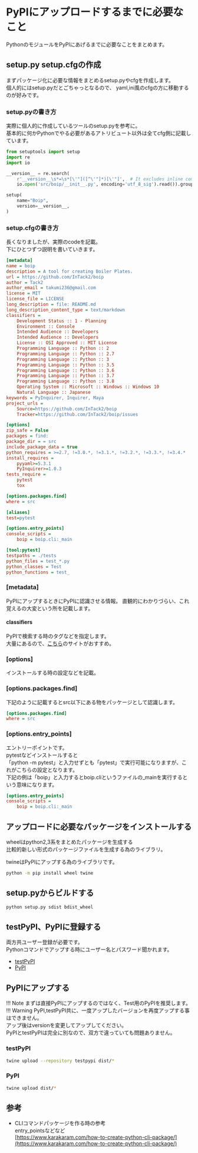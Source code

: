 # PyPIにアップロードするまでに必要なこと
PythonのモジュールをPyPIにあげるまでに必要なことをまとめます。

## setup.py setup.cfgの作成
まずパッケージ化に必要な情報をまとめるsetup.pyやcfgを作成します。  
個人的にはsetup.pyだとごちゃっとなるので、  yaml,ini風のcfgの方に移動するのが好みです。  

### setup.pyの書き方
実際に個人的に作成しているツールのsetup.pyを参考に。  
基本的に何かPythonでやる必要があるアトリビュート以外は全てcfg側に記載しています。  
```python
from setuptools import setup
import re
import io

__version__ = re.search(
    r'__version__\s*=\s*[\'"]([^\'"]*)[\'"]',  # It excludes inline comment too
    io.open('src/boip/__init__.py', encoding='utf_8_sig').read()).group(1)

setup(
    name="Boip",
    version=__version__,
)
```

### setup.cfgの書き方
長くなりましたが、実際のcodeを記載。  
下にひとつずつ説明を書いていきます。  
```ini
[metadata]
name = boip
description = A tool for creating Boiler Plates.
url = https://github.com/InTack2/boip
author = Tack2
author_email = takumi236@gmail.com
license = MIT
license_file = LICENSE
long_description = file: README.md
long_description_content_type = text/markdown
classifiers =
    Development Status :: 1 - Planning
    Environment :: Console
    Intended Audience :: Developers
    Intended Audience :: Developers
    License :: OSI Approved :: MIT License
    Programming Language :: Python :: 2
    Programming Language :: Python :: 2.7
    Programming Language :: Python :: 3
    Programming Language :: Python :: 3.5
    Programming Language :: Python :: 3.6
    Programming Language :: Python :: 3.7
    Programming Language :: Python :: 3.8
    Operating System :: Microsoft :: Windows :: Windows 10
    Natural Language :: Japanese
keywords = PyInquirer, Inquirer, Maya
project_urls =
    Source=https://github.com/InTack2/boip
    Tracker=https://github.com/InTack2/boip/issues

[options]
zip_safe = False
packages = find:
package_dir = = src
include_package_data = true
python_requires = >=2.7, !=3.0.*, !=3.1.*, !=3.2.*, !=3.3.*, !=3.4.*
install_requires =
    pyyaml>=5.3.1
    PyInquirer>=1.0.3
tests_require =
    pytest
    tox

[options.packages.find]
where = src

[aliases]
test=pytest

[options.entry_points]
console_scripts =
    boip = boip.cli:_main

[tool:pytest]
testpaths = ./tests
python_files = test_*.py
python_classes = Test
python_functions = test_
```
### [metadata]
PyPIにアップするときにPyPIに認識させる情報。
直観的にわかりづらい、これ覚えるの大変という所を記載します。  

#### classifiers
PyPIで検索する時のタグなどを指定します。  
大量にあるので、[こちら](https://pypi.org/classifiers/)のサイトがおすすめ。  

### [options]
インストールする時の設定などを記載。  

### [options.packages.find]
下記のように記載するとsrc以下にある物をパッケージとして認識します。  
```ini
[options.packages.find]
where = src
```

### [options.entry_points]
エントリーポイントです。  
pytestなどインストールすると  
「python -m pytest」と入力せずとも「pytest」で実行可能になりますが、これがこちらの設定となります。  
下記の例は「boip」と入力するとboip.cliというファイルの_mainを実行するという意味になります。  

```ini
[options.entry_points]
console_scripts =
    boip = boip.cli:_main
```

## アップロードに必要なパッケージをインストールする
wheelはpython2,3系をまとめたパッケージを生成する  
比較的新しい形式のパッケージファイルを生成する為のライブラリ。  
  
twineはPyPIにアップする為のライブラリです。  

``` bash
python -m pip install wheel twine
```

## setup.pyからビルドする
``` bash
python setup.py sdist bdist_wheel
```

## testPyPI、PyPIに登録する
両方共ユーザー登録が必要です。  
Pythonコマンドでアップする時にユーザー名とパスワード聞かれます。  
- [testPyPI](https://test.pypi.org/account/register/)  
- [PyPI](https://pypi.org/account/register/)  


## PyPIにアップする
!!! Note
    まずは直接PyPIにアップするのではなく、Test用のPyPIを推奨します。  
!!! Warning
    PyPI,testPyPI共に、一度アップしたバージョンを再度アップする事はできません。  
    アップ後はversionを変更してアップしてください。  
    PyPIとtestPyPIは完全に別なので、双方で違っていても問題ありません。  
### testPyPI
``` bash
twine upload --repository testpypi dist/*
```

### PyPI
``` bash
twine upload dist/*
```


## 参考
- CLIコマンドパッケージを作る時の参考  
entry_pointsなどなど  
[https://www.karakaram.com/how-to-create-python-cli-package/](https://www.karakaram.com/how-to-create-python-cli-package/)
